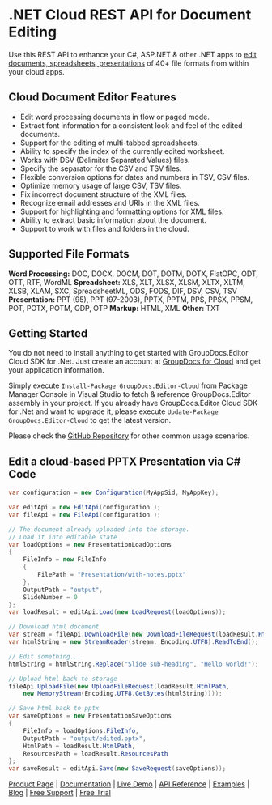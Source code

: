 # .NET Cloud REST API for Document Editing

Use this REST API to enhance your C#, ASP.NET & other .NET apps to [edit documents, spreadsheets, presentations](https://products.groupdocs.cloud/editor/net) of 40+ file formats from within your cloud apps.

## Cloud Document Editor Features

- Edit word processing documents in flow or paged mode.
- Extract font information for a consistent look and feel of the edited documents.
- Support for the editing of multi-tabbed spreadsheets.
- Ability to specify the index of the currently edited worksheet.
- Works with DSV (Delimiter Separated Values) files.
- Specify the separator for the CSV and TSV files.
- Flexible conversion options for dates and numbers in TSV, CSV files.
- Optimize memory usage of large CSV, TSV files.
- Fix incorrect document structure of the XML files.
- Recognize email addresses and URIs in the XML files.
- Support for highlighting and formatting options for XML files.
- Ability to extract basic information about the document.
- Support to work with files and folders in the cloud.

## Supported File Formats

**Word Processing:** DOC, DOCX, DOCM, DOT, DOTM, DOTX, FlatOPC, ODT, OTT, RTF, WordML
**Spreadsheet:** XLS, XLT, XLSX, XLSM, XLTX, XLTM, XLSB, XLAM, SXC, SpreadsheetML, ODS, FODS, DIF, DSV, CSV, TSV
**Presentation:** PPT (95), PPT (97-2003), PPTX, PPTM, PPS, PPSX, PPSM, POT, POTX, POTM, ODP, OTP
**Markup:** HTML, XML
**Other:** TXT

## Getting Started

You do not need to install anything to get started with GroupDocs.Editor Cloud SDK for .Net. Just create an account at [GroupDocs for Cloud](https://dashboard.groupdocs.cloud/#/apps) and get your application information.

Simply execute `Install-Package GroupDocs.Editor-Cloud` from Package Manager Console in Visual Studio to fetch & reference GroupDocs.Editor assembly in your project. If you already have GroupDocs.Editor Cloud SDK for .Net and want to upgrade it, please execute `Update-Package GroupDocs.Editor-Cloud` to get the latest version.

Please check the [GitHub Repository](https://github.com/groupdocs-editor-cloud/groupdocs-editor-cloud-dotnet) for other common usage scenarios.

## Edit a cloud-based PPTX Presentation via C# Code

```csharp
var configuration = new Configuration(MyAppSid, MyAppKey);

var editApi = new EditApi(configuration );
var fileApi = new FileApi(configuration );

// The document already uploaded into the storage.
// Load it into editable state
var loadOptions = new PresentationLoadOptions
{
    FileInfo = new FileInfo
    {
        FilePath = "Presentation/with-notes.pptx"
    },
    OutputPath = "output",
    SlideNumber = 0
};
var loadResult = editApi.Load(new LoadRequest(loadOptions));

// Download html document
var stream = fileApi.DownloadFile(new DownloadFileRequest(loadResult.HtmlPath));
var htmlString = new StreamReader(stream, Encoding.UTF8).ReadToEnd();

// Edit something...
htmlString = htmlString.Replace("Slide sub-heading", "Hello world!");

// Upload html back to storage
fileApi.UploadFile(new UploadFileRequest(loadResult.HtmlPath,
    new MemoryStream(Encoding.UTF8.GetBytes(htmlString))));

// Save html back to pptx
var saveOptions = new PresentationSaveOptions
{
    FileInfo = loadOptions.FileInfo,
    OutputPath = "output/edited.pptx",
    HtmlPath = loadResult.HtmlPath,
    ResourcesPath = loadResult.ResourcesPath
};
var saveResult = editApi.Save(new SaveRequest(saveOptions));
```

[Product Page](https://products.groupdocs.cloud/editor/net) | [Documentation](https://wiki.groupdocs.cloud/editorcloud/) | [Live Demo](https://products.groupdocs.app/editor/family) | [API Reference](https://apireference.groupdocs.cloud/editor/) | [Examples](https://github.com/groupdocs-editor-cloud/groupdocs-editor-cloud-dotnet) | [Blog](https://blog.groupdocs.cloud/) | [Free Support](https://forum.groupdocs.cloud/c/editor) | [Free Trial](https://dashboard.groupdocs.cloud/#/apps)
